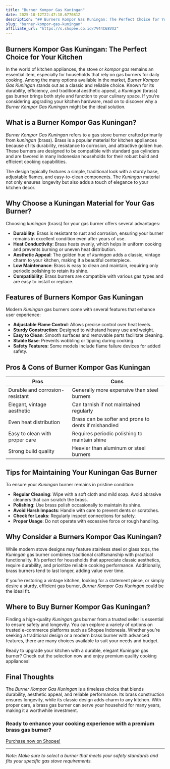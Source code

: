 ```yaml
---
title: "Burner Kompor Gas Kuningan"
date: 2025-10-12T22:47:18.677081Z
description: "## Burners Kompor Gas Kuningan: The Perfect Choice for Your Kitchen..."
slug: "burner-kompor-gas-kuningan"
affiliate_url: "https://s.shopee.co.id/7V44C68VX2"
---
```

## Burners Kompor Gas Kuningan: The Perfect Choice for Your Kitchen

In the world of kitchen appliances, the stove or *kompor gas* remains an essential item, especially for households that rely on gas burners for daily cooking. Among the many options available in the market, *Burner Kompor Gas Kuningan* stands out as a classic and reliable choice. Known for its durability, efficiency, and traditional aesthetic appeal, a *Kuningan* (brass) gas burner brings both style and function to your culinary space. If you're considering upgrading your kitchen hardware, read on to discover why a *Burner Kompor Gas Kuningan* might be the ideal solution.

## What is a Burner Kompor Gas Kuningan?

*Burner Kompor Gas Kuningan* refers to a gas stove burner crafted primarily from *kuningan* (brass). Brass is a popular material for kitchen appliances because of its durability, resistance to corrosion, and attractive golden hue. These burners are designed to be compatible with standard gas cylinders and are favored in many Indonesian households for their robust build and efficient cooking capabilities.

The design typically features a simple, traditional look with a sturdy base, adjustable flames, and easy-to-clean components. The *Kuningan* material not only ensures longevity but also adds a touch of elegance to your kitchen decor.

## Why Choose a Kuningan Material for Your Gas Burner?

Choosing *kuningan* (brass) for your gas burner offers several advantages:

- **Durability**: Brass is resistant to rust and corrosion, ensuring your burner remains in excellent condition even after years of use.
- **Heat Conductivity**: Brass heats evenly, which helps in uniform cooking and prevents burning or uneven heat distribution.
- **Aesthetic Appeal**: The golden hue of *kuningan* adds a classic, vintage charm to your kitchen, making it a beautiful centerpiece.
- **Low Maintenance**: Brass is easy to clean and maintain, requiring only periodic polishing to retain its shine.
- **Compatibility**: Brass burners are compatible with various gas types and are easy to install or replace.

## Features of Burners Kompor Gas Kuningan

Modern *Kuningan* gas burners come with several features that enhance user experience:

- **Adjustable Flame Control**: Allows precise control over heat levels.
- **Sturdy Construction**: Designed to withstand heavy use and weight.
- **Easy to Clean**: Smooth surfaces and removable parts facilitate cleaning.
- **Stable Base**: Prevents wobbling or tipping during cooking.
- **Safety Features**: Some models include flame failure devices for added safety.

## Pros & Cons of Burner Kompor Gas Kuningan

| Pros                                       | Cons                                    |
|--------------------------------------------|----------------------------------------|
| Durable and corrosion-resistant          | Generally more expensive than steel burners |
| Elegant, vintage aesthetic                | Can tarnish if not maintained regularly |
| Even heat distribution                     | Brass can be softer and prone to dents if mishandled |
| Easy to clean with proper care            | Requires periodic polishing to maintain shine |
| Strong build quality                       | Heavier than aluminum or steel burners |

## Tips for Maintaining Your Kuningan Gas Burner

To ensure your *Kuningan* burner remains in pristine condition:

- **Regular Cleaning**: Wipe with a soft cloth and mild soap. Avoid abrasive cleaners that can scratch the brass.
- **Polishing**: Use brass polish occasionally to maintain its shine.
- **Avoid Harsh Impacts**: Handle with care to prevent dents or scratches.
- **Check for Leaks**: Regularly inspect connections for safety.
- **Proper Usage**: Do not operate with excessive force or rough handling.

## Why Consider a Burners Kompor Gas Kuningan?

While modern stove designs may feature stainless steel or glass tops, the *Kuningan* gas burner combines traditional craftsmanship with practical functionality. It’s perfect for households that appreciate classic aesthetics, require durability, and prioritize reliable cooking performance. Additionally, brass burners tend to last longer, adding value over time.

If you’re restoring a vintage kitchen, looking for a statement piece, or simply desire a sturdy, efficient gas burner, *Burner Kompor Gas Kuningan* could be the ideal fit.

## Where to Buy Burner Kompor Gas Kuningan?

Finding a high-quality *Kuningan* gas burner from a trusted seller is essential to ensure safety and longevity. You can explore a variety of options on trusted e-commerce platforms such as Shopee Indonesia. Whether you’re seeking a traditional design or a modern brass burner with advanced features, there are many choices available to suit your needs and budget.

Ready to upgrade your kitchen with a durable, elegant *Kuningan* gas burner? Check out the selection now and enjoy premium quality cooking appliances!

## Final Thoughts

The *Burner Kompor Gas Kuningan* is a timeless choice that blends durability, aesthetic appeal, and reliable performance. Its brass construction ensures longevity, while its classic design adds charm to any kitchen. With proper care, a brass gas burner can serve your household for many years, making it a worthwhile investment.

### Ready to enhance your cooking experience with a premium brass gas burner? 

[Purchase now on Shopee!](https://s.shopee.co.id/7V44C68VX2)

---

*Note: Make sure to select a burner that meets your safety standards and fits your specific gas stove requirements.*